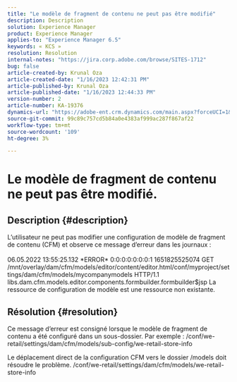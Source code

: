```yaml
---
title: "Le modèle de fragment de contenu ne peut pas être modifié"
description: Description
solution: Experience Manager
product: Experience Manager
applies-to: "Experience Manager 6.5"
keywords: « KCS »
resolution: Resolution
internal-notes: "https://jira.corp.adobe.com/browse/SITES-1712"
bug: false
article-created-by: Krunal Oza
article-created-date: "1/16/2023 12:42:31 PM"
article-published-by: Krunal Oza
article-published-date: "1/16/2023 12:44:33 PM"
version-number: 2
article-number: KA-19376
dynamics-url: "https://adobe-ent.crm.dynamics.com/main.aspx?forceUCI=1&pagetype=entityrecord&etn=knowledgearticle&id=7febce37-9b95-ed11-aad1-6045bd006793"
source-git-commit: 99c89c757cd5b84a0e4383af999ac287f867af22
workflow-type: tm+mt
source-wordcount: '109'
ht-degree: 3%

---
```


# Le modèle de fragment de contenu ne peut pas être modifié.

## Description {#description}


L’utilisateur ne peut pas modifier une configuration de modèle de fragment de contenu (CFM) et observe ce message d’erreur dans les journaux :
<br><br>06.05.2022 13:55:25.132 \*ERROR\* 0:0:0:0:0:0:0:1 1651825525074 GET /mnt/overlay/dam/cfm/models/editor/content/editor.html/conf/myproject/settings/dam/cfm/models/mycompanymodels HTTP/1.1 libs.dam.cfm.models.editor.components.formbuilder.formbuilder$jsp La ressource de configuration de modèle est une ressource non existante.<br>

## Résolution {#resolution}


Ce message d’erreur est consigné lorsque le modèle de fragment de contenu a été configuré dans un sous-dossier.
Par exemple : /conf/we-retail/settings/dam/cfm/models/sub-config/we-retail-store-info 

Le déplacement direct de la configuration CFM vers le dossier /models doit résoudre le problème.
/conf/we-retail/settings/dam/cfm/models/we-retail-store-info

